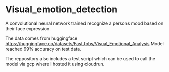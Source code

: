 # Visual_emotion_detection
A convolutional neural network trained recognize a persons mood based on their face expression.

The data comes from huggingface https://huggingface.co/datasets/FastJobs/Visual_Emotional_Analysis
Model reached 99% accuracy on test data. <br>

The reppository also includes a test script which can be used to call the model via gcp where I hosted it using cloudrun.
